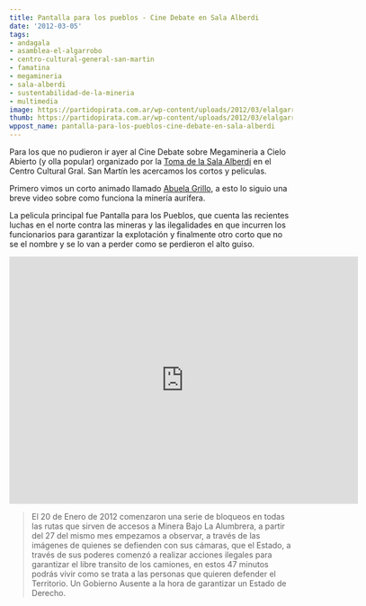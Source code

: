 ```yaml
---
title: Pantalla para los pueblos - Cine Debate en Sala Alberdi
date: '2012-03-05'
tags:
- andagala
- asamblea-el-algarrobo
- centro-cultural-general-san-martin
- famatina
- megamineria
- sala-alberdi
- sustentabilidad-de-la-mineria
- multimedia
image: https://partidopirata.com.ar/wp-content/uploads/2012/03/elalgarrobo.jpg
thumb: https://partidopirata.com.ar/wp-content/uploads/2012/03/elalgarrobo-150x150.jpg
wppost_name: pantalla-para-los-pueblos-cine-debate-en-sala-alberdi
---
```


Para los que no pudieron ir ayer al Cine Debate sobre Megamineria a Cielo Abierto (y olla popular) organizado por la <a href="http://alumnossalaalberdi.blogspot.com/" title="Alumnos Sala Alberdi" target="_blank">Toma de la Sala Alberdi</a> en el Centro Cultural Gral. San Martín les acercamos los cortos y peliculas.

Primero vimos un corto animado llamado <a href="http://vimeo.com/11429985" target="_blank">Abuela Grillo</a>, a esto lo siguio una breve video sobre como funciona la minería aurífera. 

La pelicula principal fue Pantalla para los Pueblos, que cuenta las recientes luchas en el norte contra las mineras y las ilegalidades en que incurren los funcionarios para garantizar la explotación y finalmente otro corto que no se el nombre y se lo van a perder como se perdieron el alto guiso.

<iframe width="620" height="440" src="http://www.youtube.com/embed/X8zbZVlnZ0o" frameborder="0" allowfullscreen></iframe>


<blockquote>El 20 de Enero de 2012 comenzaron una serie de bloqueos en todas las rutas que sirven de accesos a Minera Bajo La Alumbrera, a partir del 27 del mismo mes empezamos a observar, a través de las imágenes de quienes se defienden con sus cámaras, que el Estado, a través de sus poderes comenzó a realizar acciones ilegales para garantizar el libre transito de los camiones, en estos 47 minutos podrás vivir como se trata a las personas que quieren defender el Territorio. Un Gobierno Ausente a la hora de garantizar un Estado de Derecho.</blockquote>


